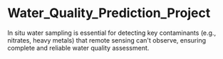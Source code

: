 # Water_Quality_Prediction_Project
In situ water sampling is essential for detecting key contaminants (e.g., nitrates, heavy metals) that remote sensing can't observe, ensuring complete and reliable water quality assessment.
